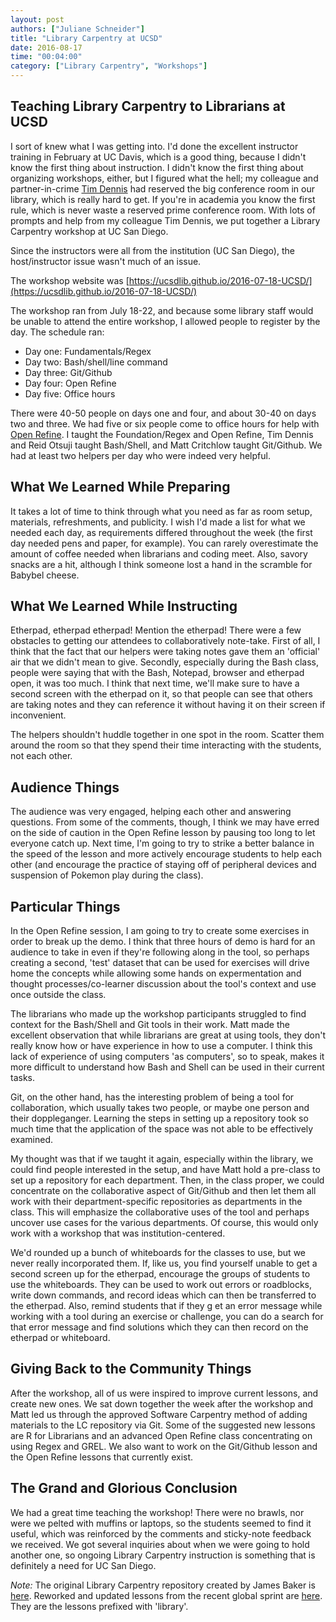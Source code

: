 ```yaml
---
layout: post
authors: ["Juliane Schneider"]
title: "Library Carpentry at UCSD"
date: 2016-08-17
time: "00:04:00"
category: ["Library Carpentry", "Workshops"]
---
```


## Teaching Library Carpentry to Librarians at UCSD

I sort of knew what I was getting into. I'd done the excellent instructor training in February at UC Davis, 
which is a good thing, because I didn't know the first thing about instruction. 
I didn't know the first thing about organizing workshops, either, but I figured what the hell; 
my colleague and partner-in-crime [Tim Dennis](https://twitter.com/jt14den) had reserved the big conference room in our library, 
which is really hard to get. If you're in academia you know the first rule, which is never waste 
a reserved prime conference room. With lots of prompts and help from my colleague Tim Dennis, 
we put together a Library Carpentry workshop at UC San Diego.

Since the instructors were all from the institution (UC San Diego), the host/instructor issue wasn't much of an issue. 

The workshop website was [https://ucsdlib.github.io/2016-07-18-UCSD/](https://ucsdlib.github.io/2016-07-18-UCSD/)

The workshop ran from July 18-22, and because some library staff would be unable to attend the entire workshop, 
I allowed people to register by the day. The schedule ran:

- Day one: Fundamentals/Regex
- Day two: Bash/shell/line command
- Day three: Git/Github
- Day four: Open Refine
- Day five: Office hours

There were 40-50 people on days one and four, and about 30-40 on days two and three. 
We had five or six people come to office hours for help with [Open Refine](http://openrefine.org/). 
I taught the Foundation/Regex and Open Refine, Tim Dennis and Reid Otsuji taught Bash/Shell, 
and Matt Critchlow taught Git/Github. We had at least two helpers per day who were indeed very helpful.

## What We Learned While Preparing

It takes a lot of time to think through what you need as far as room setup, materials, refreshments, and 
publicity. I wish I'd made a list for what we needed each day, 
as requirements differed throughout the week (the first day needed pens and paper, 
for example). You can rarely overestimate the amount of coffee needed when 
librarians and coding meet. Also, savory snacks are a hit, 
although I think someone lost a hand in the scramble for Babybel cheese.

## What We Learned While Instructing

Etherpad, etherpad etherpad! Mention the etherpad! There were a few obstacles to getting our 
attendees to collaboratively note-take. First of all, I think that the fact that our helpers
were taking notes gave them an 'official' air that we didn't mean to give. 
Secondly, especially during the Bash class, people were saying that with the Bash, 
Notepad, browser and etherpad open, it was too much. I think that 
next time, we'll make sure to have a second screen with the etherpad on it, 
so that people can see that others are taking notes and they can reference it 
without having it on their screen if inconvenient.

The helpers shouldn't huddle together in one spot in the room. 
Scatter them around the room so that they spend their time interacting with the students, 
not each other. 

## Audience Things

The audience was very engaged, helping each other and answering questions. 
From some of the comments, though, I think we may have erred on the side of caution in the 
Open Refine lesson by pausing too long to let everyone catch up. Next time, 
I'm going to try to strike a better balance in the speed of the lesson and 
more actively encourage students to help each other (and encourage the practice 
of staying off of peripheral devices and suspension of Pokemon play during the class).

## Particular Things

In the Open Refine session, I am going to try to create some exercises 
in order to break up the demo. I think that three hours of demo is hard for 
an audience to take in even if they're following along in the tool, 
so perhaps creating a second, 'test' dataset that can be used for exercises 
will drive home the concepts while allowing some hands on expermentation 
and thought processes/co-learner discussion about the tool's context and use once outside the class.

The librarians who made up the workshop participants struggled to find context 
for the Bash/Shell and Git tools in their work. Matt made the excellent 
observation that while librarians are great at using tools, they don't really know how 
or have experience in how to use a computer. I think this lack of experience of 
using computers 'as computers', so to speak, makes it more difficult to understand 
how Bash and Shell can be used in their current tasks.

Git, on the other hand, has the interesting problem of being a tool for collaboration, 
which usually takes two people, or maybe one person and their doppleganger. 
Learning the steps in setting up a repository took so much time that the 
application of the space was not able to be effectively examined.

My thought was that if we taught it again, especially within the library, 
we could find people interested in the setup, and have Matt hold a pre-class 
to set up a repository for each department. Then, in the class proper, 
we could concentrate on the collaborative aspect of Git/Github and then 
let them all work with their department-specific repositories as departments 
in the class. This will emphasize the collaborative uses of the tool and 
perhaps uncover use cases for the various departments.  Of course, this 
would only work with a workshop that was institution-centered.

We'd rounded up a bunch of whiteboards for the classes to use, but we never really incorporated them. 
If, like us, you find yourself unable to get a second screen up for the etherpad, 
encourage the groups of students to use the whiteboards. They can be 
used to work out errors or roadblocks, write down commands, and record ideas 
which can then be transferred to the etherpad. Also, remind students that if they g
et an error message while working with a tool during an exercise or challenge, you can do a 
search for that error message and find solutions which they can then record 
on the etherpad or whiteboard. 

## Giving Back to the Community Things

After the workshop, all of us were inspired to improve current lessons, and create new ones. 
We sat down together the week after the workshop and Matt led us through the approved 
Software Carpentry method of adding materials to the LC repository via Git. 
Some of the suggested new lessons are R for Librarians and an advanced Open Refine 
class concentrating on using Regex and GREL. We also want to work on the 
Git/Github lesson and the Open Refine lessons that currently exist.

## The Grand and Glorious Conclusion

We had a great time teaching the workshop! There were no brawls, 
nor were we pelted with muffins or laptops, so the students seemed to find it useful, 
which was reinforced by the comments and sticky-note feedback we received. 
We got several inquiries about when we were going to hold another one, 
so ongoing Library Carpentry instruction is something that is definitely a need for UC San Diego.

*Note:* The original Library Carpentry repository created by James Baker is [here](https://github.com/LibraryCarpentry). 
Reworked and updated lessons from the recent global sprint are [here](https://github.com/data-lessons). 
They are the lessons prefixed with 'library'.
